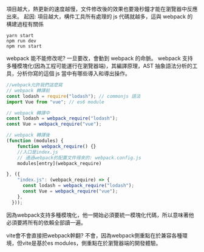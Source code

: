 項目越大，熱更新的速度越慢，文件修改後的效果也要幾秒鐘才能在瀏覽器中反應出來。
起因: 項目越大，構件工具所有處理的 js 代碼就越多，這與 webpack 的構建過程有關係

```
yarn start
npm run dev
npm run start
```

webpack 能不能修改呢? 一旦要改，會動到 webpack 的命脈。
webpack 支持多種模塊化(因為工程可能運行在瀏覽器端)，其編譯原理，AST 抽象語法分析的工具，分析你寫的這個 js 當中有哪些導入和導出操作。

```javascript
//webpack允許我們這麼寫
// webpack 轉譯前
const lodash = require("lodash"); // commonjs 語法
import Vue from "vue"; // es6 module

// webpack 轉譯中
const lodash = webpack_require("lodash");
const Vue = webpack_require("vue");

// webpack 轉譯後
(function (modules) {
    function webpack_require() {}
    //入口是index.js
    // 通過webpack的配置文件得來的: webpack.config.js
    modules[entry](webpack_require)

}, ({
    "index.js": (webpack_require) => {
      const lodash = webpack_require("lodash");
      const Vue = webpack_require("vue");
    },
  }));
```

因為webpack支持多種模塊化，他一開始必須要統一模塊化代碼，所以意味著他必須要將所有的依賴全部讀一遍。

vite會不會直接把webpack幹翻? 不會，因為webpack側重點在於兼容各種環境，但vite是基於es modules，側重點在於瀏覽器端的開發體驗。